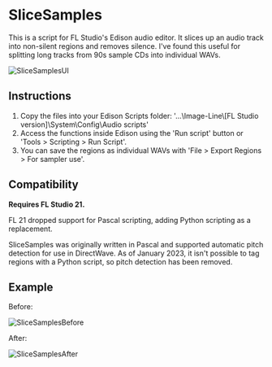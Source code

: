 # SliceSamples
This is a script for FL Studio's Edison audio editor. It slices up an audio track into non-silent regions and removes silence. I've found this useful for splitting long tracks from 90s sample CDs into individual WAVs.

![SliceSamplesUI](https://user-images.githubusercontent.com/9618980/212553946-9d82d82c-7d14-478c-bfc0-e5af85121a37.PNG)

## Instructions
1. Copy the files into your Edison Scripts folder: '...\Image-Line\\\[FL Studio version]\System\Config\Audio scripts'
2. Access the functions inside Edison using the 'Run script' button or 'Tools > Scripting > Run Script'.
3. You can save the regions as individual WAVs with 'File > Export Regions > For sampler use'.

## Compatibility
**Requires FL Studio 21.**

FL 21 dropped support for Pascal scripting, adding Python scripting as a replacement.

SliceSamples was originally written in Pascal and supported automatic pitch detection for use in DirectWave. As of January 2023, it isn't possible to tag regions with a Python script, so pitch detection has been removed.

## Example

Before:

![SliceSamplesBefore](https://user-images.githubusercontent.com/9618980/212562785-0d56689f-f9db-4420-917f-b295feb97f6a.PNG)

After:

![SliceSamplesAfter](https://user-images.githubusercontent.com/9618980/212562789-ff7d3104-e851-4fcd-9eb5-7756a23fe23b.PNG)
